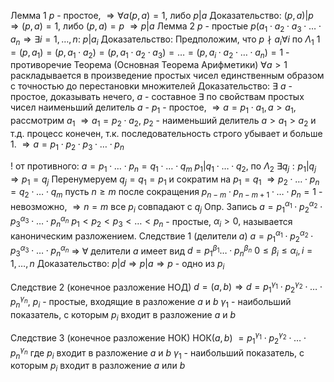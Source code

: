 Лемма 1
$p$ - простое, $\Rightarrow\forall a(p,a)=1,$ либо $p|a$
Доказательство:
$(p,a)|p\Rightarrow(p,a)=1$, либо $(p,a)=p$ $\Rightarrow p|a$
Лемма 2 
$p$ - простые
$p(a_{1}\cdot a_{2}\cdot a_{3 }\cdot \ldots \cdot a_{n}\Rightarrow\exists {i} = 1,\ldots,n:$  $p|a_{i}$
Доказательство:
Предположим, что $p\nmid a_{i}\forall i$ по $\Lambda_{1}$
$1=(p,a_{1})=(p,a_{1}\cdot a_{2})=(p,a_{1}\cdot a_{2}\cdot a_{3})=\ldots=(p,a_{i}\cdot a_{2}\cdot \ldots \cdot a_{n})=1$ - противоречие
Теорема (Основная Теорема Арифметики)
$\forall a>1$ раскладывается в произведение простых чисел единственным образом с точностью до перестановки множителей
Доказательство:
$\exists$  $a$ - простое, доказывать нечего, $a$ - составное
$\exists$ по свойствам простых чисел наименьший делитель $a$ - $p_{1}$ - простое, $\Rightarrow a=p_{1}\cdot a_{1},a>a_{1},$ рассмотрим $a_1$ $\Rightarrow a_{1}=p_{2}\cdot a_{2},$   $p_{2}$  - наименьший делитель
$a>a_{1}>a_{2}$ и т.д. процесс конечен, т.к. последовательность строго убывает и больше 1. $\Rightarrow a=p_{1}\cdot p_{2}\cdot p_{3}\cdot\ldots\cdot p_{n}$

!  от противного: 
$a=p_{1}\cdot \ldots \cdot p_{n}=q_{1}\cdot \ldots \cdot q_{m}$
$p_{1}|q_{1}\cdot \ldots \cdot q_{2}$, по $\Lambda_{2}$ $\exists q_{j}:p_{1}|q_{j}\Rightarrow p_{1}=q_{j}$ 
Перенумеруем $q_{j}=q_{1}=p_{1}$ и сократим на $p_{1}=q_{1}$ 
$\Rightarrow p_{2}\cdot\ldots\cdot p_{n}=q_{2}\cdot\ldots\cdot q_{m}$
пусть $n \geq m$ 
после сокращения $p_{n-m}\cdot p_{n-m+1}\cdot\ldots\cdot p_{n}=1$ - невозможно, $\Rightarrow n = m$
все $p_{i}$ совпадают с $q_{j}$ 
Опр. Запись $a=p_{1}^{\alpha_{1}}\cdot p_{2}^{\alpha_{2}}\cdot p_{3}^{\alpha_{3}}\cdot\ldots\cdot p_{n}^{\alpha_{n}}$ 
$p_{1}<p_{2}<p_{3}<\ldots<p_{n}$ - простые, $\alpha_{i}>0,$ называется каноническим разложением.
Следствие 1 (делители $a$)
$a=p_{1}^{\alpha_{1}}\cdot p_{2}^{\alpha_{2}}\cdot p_{3}^{\alpha_{3}}\cdot\ldots\cdot p_{n}^{\alpha_{n}}$  $\Rightarrow$ $\forall$ делители $a$ имеет вид $d=p_{1}^{\beta_{1}}\ldots\cdot p_{n}^{\beta_{n}}$
$0\leq\beta_{i}\leq\alpha_{i},i=1,\ldots,n$
Доказательство:
$p|d\Rightarrow p|a\Rightarrow p$ - одно из $p_i$

Следствие 2 (конечное разложение НОД)
$d=(a,b)\Rightarrow d=p_{1}^{\gamma_{1}}\cdot p_{2}^{\gamma_{2}}\cdot\ldots\cdot p_{n}^{\gamma_{n}}$, $p_{i}$ - простые, входящие в разложение $a$ и $b$
$\gamma_{1}$ - наибольший показатель, с которым $p_i$ входит в разложение $a$ и $b$

Следствие 3 (конечное разложение НОК)
НОК($a, b$) $=p_{1}^{\gamma_{1}}\cdot p_{2}^{\gamma_{2}}\cdot\ldots\cdot p_{n}^{\gamma_{n}}$ где $p_{i}$ входит в разложение $a$ и $b$
$\gamma_{1}$ - наибольший показатель, с которым $p_i$ входит в разложение $a$ или $b$
